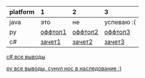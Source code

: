 |platform|1|2|3|
|:-|:-|:-|:-|
java|это |не |успеваю :(|
py|[оффтоп1](https://github.com/am1bestofluck/07-10-22_hw/blob/4af29521eee2337959c16f5f73847336c8a590b6/task_py/task1.py)|[оффтоп2](https://github.com/am1bestofluck/07-10-22_hw/blob/4af29521eee2337959c16f5f73847336c8a590b6/task_py/task2.py)|[оффтоп3](https://github.com/am1bestofluck/07-10-22_hw/blob/4af29521eee2337959c16f5f73847336c8a590b6/task_py/task3.py)|
c#|[зачет1](https://github.com/am1bestofluck/07-10-22_hw/blob/a58fe918d40b09aa71d76b8b41149709adef2ffc/task/task1.cs)|[зачет2](https://github.com/am1bestofluck/07-10-22_hw/blob/a58fe918d40b09aa71d76b8b41149709adef2ffc/task/task2.cs)|[зачет3](https://github.com/am1bestofluck/07-10-22_hw/blob/a58fe918d40b09aa71d76b8b41149709adef2ffc/task/task3.cs)|  

[c# все выводы](https://github.com/am1bestofluck/07-10-22_hw/blob/a58fe918d40b09aa71d76b8b41149709adef2ffc/task/Program.cs)

[py все выводы, cунул нос в наследование :)](https://github.com/am1bestofluck/07-10-22_hw/blob/4af29521eee2337959c16f5f73847336c8a590b6/task_py/head.py)